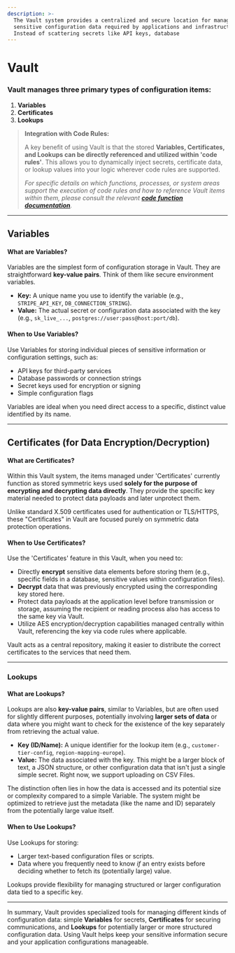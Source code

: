 ```yaml
---
description: >-
  The Vault system provides a centralized and secure location for managing
  sensitive configuration data required by applications and infrastructure.
  Instead of scattering secrets like API keys, database
---
```


# Vault

### Vault manages three primary types of configuration items:

1. **Variables**
2. **Certificates**
3. **Lookups**



> **Integration with Code Rules:**
>
> A key benefit of using Vault is that the stored **Variables, Certificates, and Lookups can be directly referenced and utilized within 'code rules'**. This allows you to dynamically inject secrets, certificate data, or lookup values into your logic wherever code rules are supported.
>
> _For specific details on which functions, processes, or system areas support the execution of code rules and how to reference Vault items within them, please consult the relevant_ [_**code function documentation**_](https://app.gitbook.com/o/-LmzGjHypGkPBzYc0fF0/s/-LmzGprckLqwd5v6bs6m/~/changes/1496/flow/rules/code/functions)_._

***

## Variables

#### What are Variables?

Variables are the simplest form of configuration storage in Vault. They are straightforward **key-value pairs**. Think of them like secure environment variables.

* **Key:** A unique name you use to identify the variable (e.g., `STRIPE_API_KEY`, `DB_CONNECTION_STRING`).
* **Value:** The actual secret or configuration data associated with the key (e.g., `sk_live_...`, `postgres://user:pass@host:port/db`).

#### When to Use Variables?

Use Variables for storing individual pieces of sensitive information or configuration settings, such as:

* API keys for third-party services
* Database passwords or connection strings
* Secret keys used for encryption or signing
* Simple configuration flags

Variables are ideal when you need direct access to a specific, distinct value identified by its name.

***



## Certificates (for Data Encryption/Decryption)

#### What are Certificates?

Within this Vault system, the items managed under 'Certificates' currently function as stored symmetric keys used **solely for the purpose of encrypting and decrypting data directly**. They provide the specific key material needed to protect data payloads and later unprotect them.

Unlike standard X.509 certificates used for authentication or TLS/HTTPS, these "Certificates" in Vault are focused purely on symmetric data protection operations.

#### When to Use Certificates?

Use the 'Certificates' feature in this Vault, when you need to:

* Directly **encrypt** sensitive data elements before storing them (e.g., specific fields in a database, sensitive values within configuration files).
* **Decrypt** data that was previously encrypted using the corresponding key stored here.
* Protect data payloads at the application level before transmission or storage, assuming the recipient or reading process also has access to the same key via Vault.
* Utilize AES encryption/decryption capabilities managed centrally within Vault, referencing the key via code rules where applicable.

Vault acts as a central repository, making it easier to distribute the correct certificates to the services that need them.

***

### Lookups

#### What are Lookups?

Lookups are also **key-value pairs**, similar to Variables, but are often used for slightly different purposes, potentially involving **larger sets of data** or data where you might want to check for the existence of the key separately from retrieving the actual value.

* **Key (ID/Name):** A unique identifier for the lookup item (e.g., `customer-tier-config`, `region-mapping-europe`).
* **Value:** The data associated with the key. This might be a larger block of text, a JSON structure, or other configuration data that isn't just a single simple secret. Right now, we support uploading on CSV Files.

The distinction often lies in how the data is accessed and its potential size or complexity compared to a simple Variable. The system might be optimized to retrieve just the metadata (like the name and ID) separately from the potentially large value itself.

#### When to Use Lookups?

Use Lookups for storing:

* Larger text-based configuration files or scripts.
* Data where you frequently need to know _if_ an entry exists before deciding whether to fetch its (potentially large) value.

Lookups provide flexibility for managing structured or larger configuration data tied to a specific key.

***

In summary, Vault provides specialized tools for managing different kinds of configuration data: simple **Variables** for secrets, **Certificates** for securing communications, and **Lookups** for potentially larger or more structured configuration data. Using Vault helps keep your sensitive information secure and your application configurations manageable.

